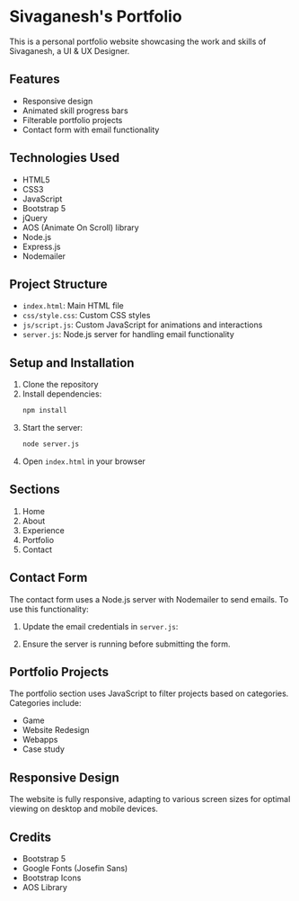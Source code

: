 # Sivaganesh's Portfolio

This is a personal portfolio website showcasing the work and skills of Sivaganesh, a UI & UX Designer.

## Features

- Responsive design
- Animated skill progress bars
- Filterable portfolio projects
- Contact form with email functionality

## Technologies Used

- HTML5
- CSS3
- JavaScript
- Bootstrap 5
- jQuery
- AOS (Animate On Scroll) library
- Node.js
- Express.js
- Nodemailer

## Project Structure

- `index.html`: Main HTML file
- `css/style.css`: Custom CSS styles
- `js/script.js`: Custom JavaScript for animations and interactions
- `server.js`: Node.js server for handling email functionality

## Setup and Installation

1. Clone the repository
2. Install dependencies:
   ```bash
   npm install
   ```
3. Start the server:
   ```bash
   node server.js
   ```
4. Open `index.html` in your browser

## Sections

1. Home
2. About
3. Experience
4. Portfolio
5. Contact

## Contact Form

The contact form uses a Node.js server with Nodemailer to send emails. To use this functionality:

1. Update the email credentials in `server.js`:

2. Ensure the server is running before submitting the form.

## Portfolio Projects

The portfolio section uses JavaScript to filter projects based on categories. Categories include:

- Game
- Website Redesign
- Webapps
- Case study

## Responsive Design

The website is fully responsive, adapting to various screen sizes for optimal viewing on desktop and mobile devices.

## Credits

- Bootstrap 5
- Google Fonts (Josefin Sans)
- Bootstrap Icons
- AOS Library



